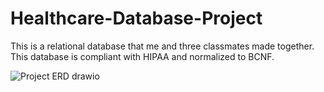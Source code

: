 # Healthcare-Database-Project
This is a relational database that me and three classmates made together. This database is compliant with HIPAA and normalized to BCNF.

![Project ERD drawio](https://github.com/user-attachments/assets/284322a0-4cb4-4227-8a28-041586c2f1e2)
